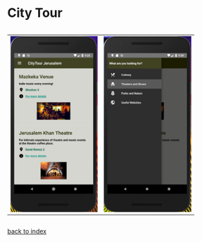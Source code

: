 City Tour
====================================

<div style="overflow-x:auto;">
	<table align="center" cellspacing="0" cellpadding="0" style="border: none; border-collapse:collapse">
		<tr>
			<td align="center"><a href="images/CityTour1.PNG"><img src="images/CityTour1.PNG" style="max-height: 400px" /></a></td>
			<td align="center"><a href="images/CityTour2.PNG"><img src="images/CityTour2.PNG" style="max-height: 400px" /></a></td>
		</tr>
	</table>
</div>

[back to index](index)
